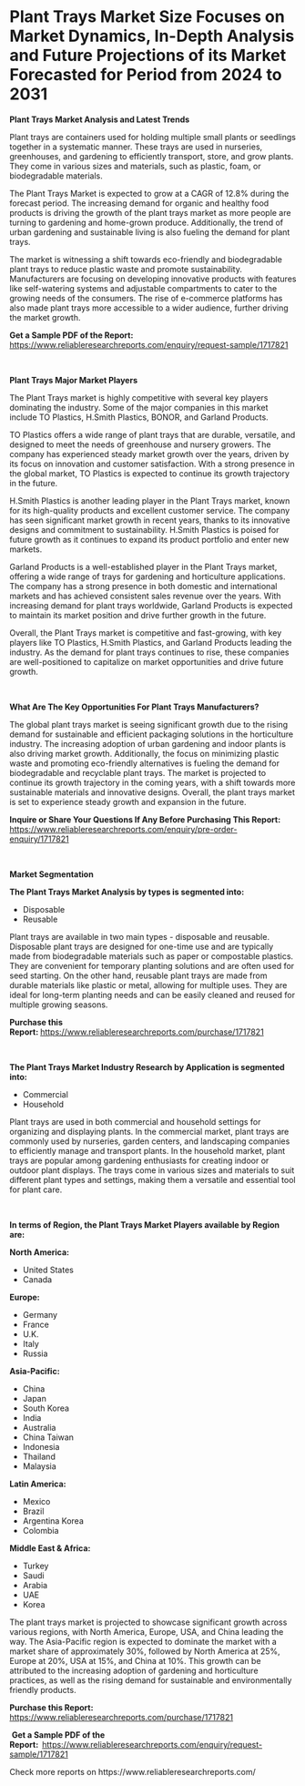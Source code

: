 <p><h1>Plant Trays Market Size Focuses on Market Dynamics, In-Depth Analysis and Future Projections of its Market Forecasted for Period from 2024 to 2031</h1></p><p><strong>Plant Trays Market Analysis and Latest Trends</strong></p>
<p><p>Plant trays are containers used for holding multiple small plants or seedlings together in a systematic manner. These trays are used in nurseries, greenhouses, and gardening to efficiently transport, store, and grow plants. They come in various sizes and materials, such as plastic, foam, or biodegradable materials.</p><p>The Plant Trays Market is expected to grow at a CAGR of 12.8% during the forecast period. The increasing demand for organic and healthy food products is driving the growth of the plant trays market as more people are turning to gardening and home-grown produce. Additionally, the trend of urban gardening and sustainable living is also fueling the demand for plant trays.</p><p>The market is witnessing a shift towards eco-friendly and biodegradable plant trays to reduce plastic waste and promote sustainability. Manufacturers are focusing on developing innovative products with features like self-watering systems and adjustable compartments to cater to the growing needs of the consumers. The rise of e-commerce platforms has also made plant trays more accessible to a wider audience, further driving the market growth.</p></p>
<p><strong>Get a Sample PDF of the Report:&nbsp;</strong> <a href="https://www.reliableresearchreports.com/enquiry/request-sample/1717821">https://www.reliableresearchreports.com/enquiry/request-sample/1717821</a></p>
<p>&nbsp;</p>
<p><strong>Plant Trays Major Market Players</strong></p>
<p><p>The Plant Trays market is highly competitive with several key players dominating the industry. Some of the major companies in this market include TO Plastics, H.Smith Plastics, BONOR, and Garland Products.</p><p>TO Plastics offers a wide range of plant trays that are durable, versatile, and designed to meet the needs of greenhouse and nursery growers. The company has experienced steady market growth over the years, driven by its focus on innovation and customer satisfaction. With a strong presence in the global market, TO Plastics is expected to continue its growth trajectory in the future.</p><p>H.Smith Plastics is another leading player in the Plant Trays market, known for its high-quality products and excellent customer service. The company has seen significant market growth in recent years, thanks to its innovative designs and commitment to sustainability. H.Smith Plastics is poised for future growth as it continues to expand its product portfolio and enter new markets.</p><p>Garland Products is a well-established player in the Plant Trays market, offering a wide range of trays for gardening and horticulture applications. The company has a strong presence in both domestic and international markets and has achieved consistent sales revenue over the years. With increasing demand for plant trays worldwide, Garland Products is expected to maintain its market position and drive further growth in the future.</p><p>Overall, the Plant Trays market is competitive and fast-growing, with key players like TO Plastics, H.Smith Plastics, and Garland Products leading the industry. As the demand for plant trays continues to rise, these companies are well-positioned to capitalize on market opportunities and drive future growth.</p></p>
<p>&nbsp;</p>
<p><strong>What Are The Key Opportunities For Plant Trays Manufacturers?</strong></p>
<p><p>The global plant trays market is seeing significant growth due to the rising demand for sustainable and efficient packaging solutions in the horticulture industry. The increasing adoption of urban gardening and indoor plants is also driving market growth. Additionally, the focus on minimizing plastic waste and promoting eco-friendly alternatives is fueling the demand for biodegradable and recyclable plant trays. The market is projected to continue its growth trajectory in the coming years, with a shift towards more sustainable materials and innovative designs. Overall, the plant trays market is set to experience steady growth and expansion in the future.</p></p>
<p><strong>Inquire or Share Your Questions If Any Before Purchasing This Report:</strong> <a href="https://www.reliableresearchreports.com/enquiry/pre-order-enquiry/1717821">https://www.reliableresearchreports.com/enquiry/pre-order-enquiry/1717821</a></p>
<p>&nbsp;</p>
<p><strong>Market Segmentation</strong></p>
<p><strong>The Plant Trays Market Analysis by types is segmented into:</strong></p>
<p><ul><li>Disposable</li><li>Reusable</li></ul></p>
<p><p>Plant trays are available in two main types - disposable and reusable. Disposable plant trays are designed for one-time use and are typically made from biodegradable materials such as paper or compostable plastics. They are convenient for temporary planting solutions and are often used for seed starting. On the other hand, reusable plant trays are made from durable materials like plastic or metal, allowing for multiple uses. They are ideal for long-term planting needs and can be easily cleaned and reused for multiple growing seasons.</p></p>
<p><strong>Purchase this Report:&nbsp;</strong><a href="https://www.reliableresearchreports.com/purchase/1717821">https://www.reliableresearchreports.com/purchase/1717821</a></p>
<p>&nbsp;</p>
<p><strong>The Plant Trays Market Industry Research by Application is segmented into:</strong></p>
<p><ul><li>Commercial</li><li>Household</li></ul></p>
<p><p>Plant trays are used in both commercial and household settings for organizing and displaying plants. In the commercial market, plant trays are commonly used by nurseries, garden centers, and landscaping companies to efficiently manage and transport plants. In the household market, plant trays are popular among gardening enthusiasts for creating indoor or outdoor plant displays. The trays come in various sizes and materials to suit different plant types and settings, making them a versatile and essential tool for plant care.</p></p>
<p>&nbsp;</p>
<p><strong>In terms of Region, the Plant Trays Market Players available by Region are:</strong></p>
<p>
    <p> <strong> North America: </strong>
        <ul>
            <li>United States</li>
            <li>Canada</li>
        </ul>
        </p> 
    <p> <strong> Europe: </strong>
        <ul>
            <li>Germany</li>
            <li>France</li>
            <li>U.K.</li>
            <li>Italy</li>
            <li>Russia</li>
        </ul>
        </p> 
    <p> <strong> Asia-Pacific: </strong>
        <ul>
            <li>China</li>
            <li>Japan</li>
            <li>South Korea</li>
            <li>India</li>
            <li>Australia</li>
            <li>China Taiwan</li>
            <li>Indonesia</li>
            <li>Thailand</li>
            <li>Malaysia</li>
        </ul>
        </p> 
    <p> <strong> Latin America: </strong>
        <ul>
            <li>Mexico</li>
            <li>Brazil</li>
            <li>Argentina Korea</li>
            <li>Colombia</li>
        </ul>
        </p> 
    <p> <strong> Middle East & Africa: </strong>
        <ul>
            <li>Turkey</li>
            <li>Saudi</li>
            <li>Arabia</li>
            <li>UAE</li>
            <li>Korea</li>
        </ul>
    </p>
    </p>
<p><p>The plant trays market is projected to showcase significant growth across various regions, with North America, Europe, USA, and China leading the way. The Asia-Pacific region is expected to dominate the market with a market share of approximately 30%, followed by North America at 25%, Europe at 20%, USA at 15%, and China at 10%. This growth can be attributed to the increasing adoption of gardening and horticulture practices, as well as the rising demand for sustainable and environmentally friendly products.</p></p>
<p><strong>Purchase this Report: </strong><a href="https://www.reliableresearchreports.com/purchase/1717821">https://www.reliableresearchreports.com/purchase/1717821</a></p>
<p>&nbsp;<strong>Get a Sample PDF of the Report:&nbsp;&nbsp;</strong><a href="https://www.reliableresearchreports.com/enquiry/request-sample/1717821">https://www.reliableresearchreports.com/enquiry/request-sample/1717821</a></p>
<p><strong></strong></p>
<p>Check more reports on https://www.reliableresearchreports.com/</p>